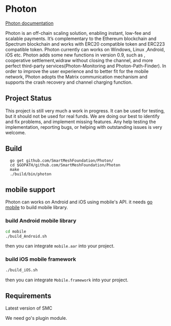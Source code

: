 # Photon
  [Photon documentation](https://smartraiden.readthedocs.io/en/latest/)

  Photon is an off-chain scaling solution, enabling instant, low-fee and scalable payments. It’s complementary to the Ethereum blockchain and Spectrum blockchain and works with ERC20 compatible token and ERC223 compatible token. Photon currently can works on Windows, Linux ,Android, iOS etc. Photon adds some new functions in version 0.9, such as , cooperative settlement,widraw without closing the channel, and more perfect third-party services(Photon-Monitoring and Photon-Path-Finder). In order to improve the user experience and to better fit for the mobile network, Photon adopts the  Matrix communication mechanism and supports the crash recovery and channel charging function.
## Project Status
  This project is still very much a work in progress. It can be used for testing, but it should not be used for real funds. We are doing our best to identify and fix problems, and implement missing features. Any help testing the implementation, reporting bugs, or helping with outstanding issues is very welcome.

## Build
```
  go get github.com/SmartMeshFoundation/Photon/
  cd $GOPATH/github.com/SmartMeshFoundation/Photon
  make 
  ./build/bin/photon
```

## mobile support
Photon can works on Android and iOS using mobile's API.  it needs [go mobile](https://github.com/golang/mobile) to build mobile library.
### build Android mobile library
```bash
cd mobile
./build_Android.sh 
```
then you can integrate `mobile.aar` into your project.
### build iOS mobile framework
```bash
./build_iOS.sh
```
then you can integrate `Mobile.framework` into your project.
## Requirements
Latest version of SMC

We need go's plugin module.
